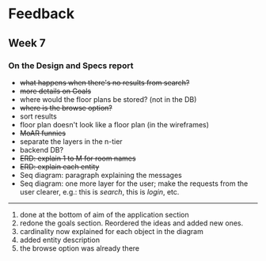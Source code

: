 # Feedback #


## Week 7 ##

### On the Design and Specs report ###
  * ~~what happens when there's no results from search?~~
  * ~~more details on Goals~~
  * where would the floor plans be stored? (not in the DB)
  * ~~where is the browse option?~~
  * sort results
  * floor plan doesn't look like a floor plan (in the wireframes)
  * ~~MoAR funnies~~
  * separate the layers in the n-tier
  * backend DB?
  * ~~ERD: explain 1 to M for room names~~
  * ~~ERD: explain each entity~~
  * Seq diagram: paragraph explaining the messages
  * Seq diagram: one more layer for the user; make the requests from the user clearer, e.g.: this is _search_, this is _login_, etc.


---


  1. done at the bottom of aim of the application section
  1. redone the goals section. Reordered the ideas and added new ones.
  1. cardinality now explained for each object in the diagram
  1. added entity description
  1. the browse option was already there